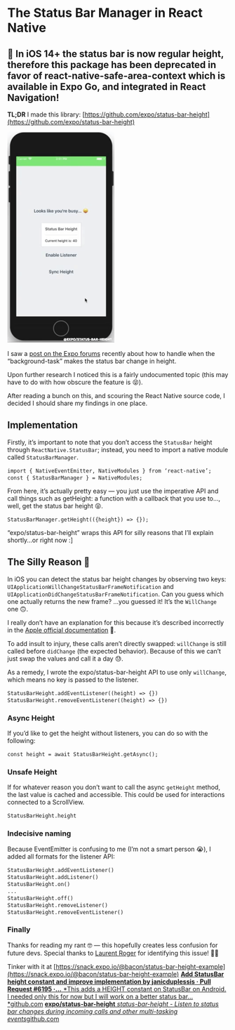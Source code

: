
# The Status Bar Manager in React Native

## 🚨 In iOS 14+ the status bar is now regular height, therefore this package has been deprecated in favor of react-native-safe-area-context which is available in Expo Go, and integrated in React Navigation!

**TL;DR** I made this library: [https://github.com/expo/status-bar-height](https://github.com/expo/status-bar-height)

![](./images/1fQR8YBxM4b1K7DTBy9QojA.gif)

I saw a [post on the Expo forums](https://forums.expo.io/t/incoming-call-phone-or-skype-or-a-connection-sharing-when-the-app-is-loaded/7086/5) recently about how to handle when the “background-task” makes the status bar change in height.

Upon further research I noticed this is a fairly undocumented topic (this may have to do with how obscure the feature is 😝).

After reading a bunch on this, and scouring the React Native source code, I decided I should share my findings in one place.

## Implementation

Firstly, it’s important to note that you don’t access the `StatusBar` height through `ReactNative.StatusBar`; instead, you need to import a native module called `StatusBarManager`.

```
import { NativeEventEmitter, NativeModules } from ‘react-native’; const { StatusBarManager } = NativeModules;
```


From here, it’s actually pretty easy — you just use the imperative API and call things such as getHeight: a function with a callback that you use to…, well, get the status bar height 😝.

```
StatusBarManager.getHeight(({height}) => {});
```


“expo/status-bar-height” wraps this API for silly reasons that I’ll explain shortly…or right now :]

## The Silly Reason 🌝

In iOS you can detect the status bar height changes by observing two keys: `UIApplicationWillChangeStatusBarFrameNotification` and `UIApplicationDidChangeStatusBarFrameNotification`. Can you guess which one actually returns the new frame? …you guessed it! It’s the `WillChange` one 🙃.

I really don’t have an explanation for this because it’s described incorrectly in the [Apple official documentation](https://developer.apple.com/documentation/uikit/uiapplicationwillchangestatusbarframenotification?language=objc️) 🍎.

To add insult to injury, these calls aren’t directly swapped: `willChange` is still called before `didChange` (the expected behavior). Because of this we can’t just swap the values and call it a day 😓.

As a remedy, I wrote the expo/status-bar-height API to use only `willChange`, which means no key is passed to the listener.

```
StatusBarHeight.addEventListener((height) => {})
StatusBarHeight.removeEventListener((height) => {})
```


### Async Height

If you’d like to get the height without listeners, you can do so with the following:

```
const height = await StatusBarHeight.getAsync();
```


### Unsafe Height

If for whatever reason you don’t want to call the async `getHeight` method, the last value is cached and accessible. This could be used for interactions connected to a ScrollView.

```
StatusBarHeight.height
```


### Indecisive naming

Because EventEmitter is confusing to me (I’m not a smart person 😭), I added all formats for the listener API:

```
StatusBarHeight.addEventListener()
StatusBarHeight.addListener()
StatusBarHeight.on()
...
StatusBarHeight.off()
StatusBarHeight.removeListener()
StatusBarHeight.removeEventListener()
```


### Finally

Thanks for reading my rant 🤓 — this hopefully creates less confusion for future devs. Special thanks to [Laurent Roger](https://forums.expo.io/u/lc3t35/summary) for identifying this issue! 💙💙

Tinker with it at [https://snack.expo.io/@bacon/status-bar-height-example](https://snack.expo.io/@bacon/status-bar-height-example)
[**Add StatusBar height constant and improve implementation by janicduplessis · Pull Request #6195 ·…**
*This adds a HEIGHT constant on StatusBar on Android. I needed only this for now but I will work on a better status bar…*github.com](https://github.com/facebook/react-native/pull/6195)
[**expo/status-bar-height**
*status-bar-height - Listen to status bar changes during incoming calls and other multi-tasking events*github.com](https://github.com/expo/status-bar-height)